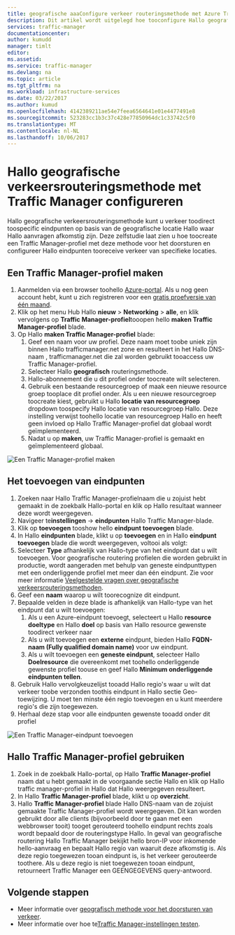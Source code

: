 ```yaml
---
title: geografische aaaConfigure verkeer routeringsmethode met Azure Traffic Manager | Microsoft Docs
description: Dit artikel wordt uitgelegd hoe tooconfigure Hallo geografische verkeersrouteringsmethode met behulp van Azure Traffic Manager
services: traffic-manager
documentationcenter: 
author: kumudd
manager: timlt
editor: 
ms.assetid: 
ms.service: traffic-manager
ms.devlang: na
ms.topic: article
ms.tgt_pltfrm: na
ms.workload: infrastructure-services
ms.date: 03/22/2017
ms.author: kumud
ms.openlocfilehash: 4142389211ae54e7feea6564641e01e4477491e8
ms.sourcegitcommit: 523283cc1b3c37c428e77850964dc1c33742c5f0
ms.translationtype: MT
ms.contentlocale: nl-NL
ms.lasthandoff: 10/06/2017
---
```

# <a name="configure-hello-geographic-traffic-routing-method-using-traffic-manager"></a>Hallo geografische verkeersrouteringsmethode met Traffic Manager configureren

Hallo geografische verkeersrouteringsmethode kunt u verkeer toodirect toospecific eindpunten op basis van de geografische locatie Hallo waar Hallo aanvragen afkomstig zijn. Deze zelfstudie laat zien u hoe toocreate een Traffic Manager-profiel met deze methode voor het doorsturen en configureer Hallo eindpunten tooreceive verkeer van specifieke locaties.

## <a name="create-a-traffic-manager-profile"></a>Een Traffic Manager-profiel maken

1. Aanmelden via een browser toohello [Azure-portal](http://portal.azure.com). Als u nog geen account hebt, kunt u zich registreren voor een [gratis proefversie van één maand](https://azure.microsoft.com/free/).
2. Klik op het menu Hub Hallo **nieuw** > **Networking** > **alle**, en klik vervolgens op **Traffic Manager-profiel**tooopen hello **maken Traffic Manager-profiel** blade.
3. Op Hallo **maken Traffic Manager-profiel** blade:
    1. Geef een naam voor uw profiel. Deze naam moet toobe uniek zijn binnen Hallo trafficmanager.net zone en resulteert in het Hallo DNS-naam <profilename>, trafficmanager.net die zal worden gebruikt tooaccess uw Traffic Manager-profiel.
    2. Selecteer Hallo **geografisch** routeringsmethode.
    3. Hallo-abonnement die u dit profiel onder toocreate wilt selecteren.
    4. Gebruik een bestaande resourcegroep of maak een nieuwe resource groep tooplace dit profiel onder. Als u een nieuwe resourcegroep toocreate kiest, gebruikt u Hallo **locatie van resourcegroep** dropdown toospecify Hallo locatie van resourcegroep Hallo. Deze instelling verwijst toohello locatie van resourcegroep Hallo en heeft geen invloed op Hallo Traffic Manager-profiel dat globaal wordt geïmplementeerd.
    5. Nadat u op **maken**, uw Traffic Manager-profiel is gemaakt en geïmplementeerd globaal.

![Een Traffic Manager-profiel maken](./media/traffic-manager-geographic-routing-method/create-traffic-manager-profile.png)

## <a name="add-endpoints"></a>Het toevoegen van eindpunten

1. Zoeken naar Hallo Traffic Manager-profielnaam die u zojuist hebt gemaakt in de zoekbalk Hallo-portal en klik op Hallo resultaat wanneer deze wordt weergegeven.
2. Navigeer te**instellingen** -> **eindpunten** Hallo Traffic Manager-blade.
3. Klik op **toevoegen** tooshow hello **eindpunt toevoegen** blade.
3. In Hallo **eindpunten** blade, klikt u op **toevoegen** en in Hallo **eindpunt toevoegen** blade die wordt weergegeven, voltooi als volgt:
4. Selecteer **Type** afhankelijk van Hallo-type van het eindpunt dat u wilt toevoegen. Voor geografische routering profielen die worden gebruikt in productie, wordt aangeraden met behulp van geneste eindpunttypen met een onderliggende profiel met meer dan één eindpunt. Zie voor meer informatie [Veelgestelde vragen over geografische verkeersrouteringsmethoden](traffic-manager-FAQs.md).
5. Geef een **naam** waarop u wilt toorecognize dit eindpunt.
6. Bepaalde velden in deze blade is afhankelijk van Hallo-type van het eindpunt dat u wilt toevoegen:
    1. Als u een Azure-eindpunt toevoegt, selecteert u Hallo **resource doeltype** en Hallo **doel** op basis van Hallo resource gewenste toodirect verkeer naar
    2. Als u wilt toevoegen een **externe** eindpunt, bieden Hallo **FQDN-naam (Fully qualified domain name)** voor uw eindpunt.
    3. Als u wilt toevoegen een **geneste eindpunt**, selecteer Hallo **Doelresource** die overeenkomt met toohello onderliggende gewenste profiel toouse en geef Hallo **Minimum onderliggende eindpunten tellen**.
7. Gebruik Hallo vervolgkeuzelijst tooadd Hallo regio's waar u wilt dat verkeer toobe verzonden toothis eindpunt in Hallo sectie Geo-toewijzing. U moet ten minste één regio toevoegen en u kunt meerdere regio's die zijn toegewezen.
8. Herhaal deze stap voor alle eindpunten gewenste tooadd onder dit profiel

![Een Traffic Manager-eindpunt toevoegen](./media/traffic-manager-geographic-routing-method/add-traffic-manager-endpoint.png)

## <a name="use-hello-traffic-manager-profile"></a>Hallo Traffic Manager-profiel gebruiken
1.  Zoek in de zoekbalk Hallo-portal, op Hallo **Traffic Manager-profiel** naam dat u hebt gemaakt in de voorgaande sectie Hallo en klik op Hallo traffic manager-profiel in Hallo dat Hallo weergegeven resulteert.
2. In Hallo **Traffic Manager-profiel** blade, klikt u op **overzicht**.
3. Hallo **Traffic Manager-profiel** blade Hallo DNS-naam van de zojuist gemaakte Traffic Manager-profiel wordt weergegeven. Dit kan worden gebruikt door alle clients (bijvoorbeeld door te gaan met een webbrowser tooit) tooget gerouteerd toohello eindpunt rechts zoals wordt bepaald door de routeringstype Hallo.  In geval van geografische routering Hallo Traffic Manager bekijkt hello bron-IP voor inkomende hello-aanvraag en bepaalt Hallo regio van waaruit deze afkomstig is. Als deze regio toegewezen tooan eindpunt is, is het verkeer gerouteerde toothere. Als u deze regio is niet toegewezen tooan eindpunt, retourneert Traffic Manager een GEENGEGEVENS query-antwoord.

## <a name="next-steps"></a>Volgende stappen

- Meer informatie over [geografisch methode voor het doorsturen van verkeer](traffic-manager-routing-methods.md#geographic).
- Meer informatie over hoe te[Traffic Manager-instellingen testen](traffic-manager-testing-settings.md).
